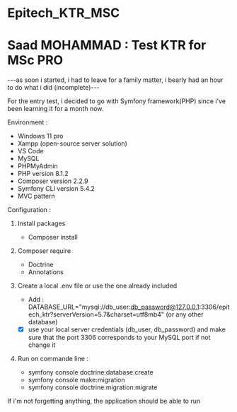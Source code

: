 # Epitech_KTR_MSC

# Saad MOHAMMAD : Test KTR for MSc PRO

---as soon i started, i had to leave for a family matter, i bearly had an hour to do what i did (incomplete)---

For the entry test, i decided to go with Symfony framework(PHP) since i've been learning it for a month now. 

Environment : 
- Windows 11 pro
- Xampp (open-source server solution)
- VS Code
- MySQL
- PHPMyAdmin
- PHP version 8.1.2
- Composer version 2.2.9
- Symfony CLI version 5.4.2 
- MVC pattern


Configuration : 

1. Install packages
    - Composer install
2. Composer require
    - Doctrine
    - Annotations
     
3. Create a local .env file or use the one already included
    - Add : DATABASE_URL="mysql://db_user:db_password@127.0.0.1:3306/epitech_ktr?serverVersion=5.7&charset=utf8mb4"  (or any other database)
    - [x] use your local server credentials (db_user, db_password) and make sure that the port 3306 corresponds to your MySQL port if not change it

4. Run on commande line :
    - symfony console doctrine:database:create
    - symfony console make:migration
    - symfony console doctrine:migration:migrate

If i'm not forgetting anything, the application should be able to run
